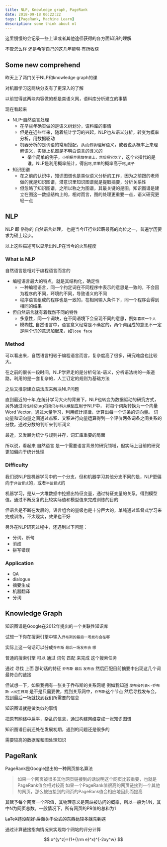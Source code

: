 ```yaml
---
title: NLP, Knowledge graph, PageRank
date: 2018-09-18 06:22:22
tags: [PageRank, Machine Learn]
description: some think about ml
---
```


这里慢慢的会记录一些上课或者其他途径获得的各方面知识的理解

不管怎么样 还是希望自己的这几年能够 有所收获

## Some new comprehend

昨天上了两门关于NLP和knowledge graph的课

对机器学习这两块分支有了更深入的了解

以前觉得这两块内容做的都是类语义网，语料库分析建立的事情

现在看起来
* NLP-自然语言处理
  - 在早些年确实做的是语义树划分，语料库的事情
  - 但是在近些年来，随着统计学习的兴起，NLP也从语义分析，转变为概率分析，用数据驱动
  - 机器分析的是词语的常用搭配，从而`假装`理解语义，或者说从概率上来理解语义，实际上机器是不明白语言的含义的
    * 举个简单的例子，`小明把苹果放在桌上，然后把它吃了`，这个`它`指代的是谁，NLP是利用概率统计，得出`吃`,`苹果`的概率高于`吃`,`桌子`
* 知识图谱
  - 在之前的认识中，知识图谱也是类似语义分析的工作，因为之前跟的老师做的就是知识图谱，潜意识里知识图谱就是提取摘要，分析关系性
  - 但忽略了知识图谱，之所以称之为图谱，其最关键的是图。知识图谱是建立在图这一数据结构上的，相对而言，图的处理更重要一点，语义研究更轻一点


## NLP

NLP 即 俗称的 自然语言处理， 也是当今IT行业起薪最高的岗位之一，普遍学历要求为硕士起步。

以上这些描述可以显示出NLP在当今的火热程度

### What is NLP
自然语言是相对于编程语言而言的
* 编程语言最大的特点，就是其结构化，确定性
  - 一种编程语言，同一个约定词在不同程序中表示的意思是一致的，不会因为程序的不同，环境的不同，导致语义的不同
  - 程序语言组成的程序也是一致的，在相同输入条件下，同一个程序会得到相同的结果
* 但自然语言就有着截然不同的特性
  - 多意性，同一个词块，在不同语境下会呈现不同的意思，例如`喜欢一个人`
  - 模糊性, 自然语言中，语言意义经常是不确定的，两个词组成的意思不一定是两个词的意思加起来，如`lose face`

### Method
可以看出来，自然语言相较于编程语言而言，复杂度高了很多，研究难度也比较大。

在之前的很长一段时间，NLP学界走的是分析句法-语义，分析语法树的一条道路，利用的是一套复杂的，人工订定的规则为基础方法

之后又推崇建立语法库来解决NLP问题

直到最近的十年,在统计学习大火的背景下，NLP也转变为数据驱动的研究方式，另外通过`词性标记`tag将`隐马尔科夫模型`应用于NLP中，
将每个词条转换为一个向量Word Vector，通过大量学习，利用统计规律，计算出每一个词条的词向量。
词向量和词向量之间通过点积、叉积进行向量运算得到一个评价两条词条之间关系的分数，通过分数的判断来判断词义

最近，又发展为统计与规则并存，词汇库重要的局面

所以说，看起来 自然语言 是一个需要语言背景的研究领域，但实际上目前的研究更加偏向于统计处理

### Difficulty

我们说NLP是机器学习中的一个分支，但和机器学习其他分支不同的是，NLP更偏向于`非监督式`的，或者`半监督式`的

机器学习，是从一大堆数据中挖掘出特征变量，通过特征变量的关系，得到模型值。通过不断反复的比较实际值和模型值来完成训练的目的

但语言是不断在发展的，语言组合的量级也是十分巨大的，单纯通过监督式学习来完成训练，不太现实，效果也不好

另外在NLP研究过程中，还遇到以下问题：
* 分词，断句
* 消歧
* 拼写错误

### Application
* QA
* dialogue
* 摘要生成
* 机器翻译
* 分词

## Knowledge Graph

知识图谱是Google在2012年提出的一个关联性知识库

试想一下你在搜索引擎中输入`乔布斯的最后一场发布会在哪`

实际上这一句话可以分成`乔布斯` `最后一场发布会` `哪`

普通的搜索引擎 可以 通过 词句 匹配 来完成 这个搜索任务

通过 寻找 上面 那句话的特征 `乔布斯` `最后` `发布会`
然后匹配目前摘要中出现这几个词最符合的链接

但试想一下，如果我拥有一张关于乔布斯的关系网呢
例如我知道 `发布会列表<-乔布斯->出生日期`
是不是只需要做，找到关系网中，`乔布斯`这个节点
然后寻找发布会，找到最后一场就找到我们所需要的信息

知识图谱就是做类似的事情

把原有网络中扁平，杂乱的信息，通过构建网络变成一张知识图谱

知识图谱目前还处在发展初期，遇到的问题还是很多的

需要较高的数据库和图处理知识

## PageRank
PageRank是Google提出的一种网页排名算法

> 如果一个网页被很多其他网页链接到的话说明这个网页比较重要，也就是PageRank值会相对较高
> 如果一个PageRank值很高的网页链接到一个其他的网页，那么被链接到的网页的PageRank值会相应地因此而提高

其赋予每个网页一个PR值，其物理意义是网站被访问的概率，所以一般为1/N，其中N为网页总数。一般情况下，所有网页的PR值的总和为1

~~LaTeX还没配好 后面关于公式的东西比较多就先到这~~

通过计算链接指向情况来实现每个网站的评分计算

$$ x^{y^z}=(1+{\rm e}^x)^{-2xy^w} $$